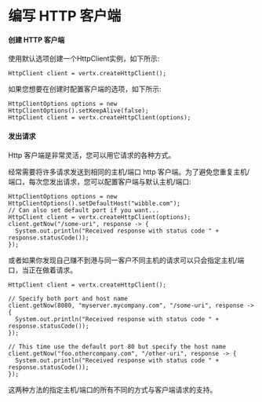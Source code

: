 # 编写 HTTP 客户端

#### 创建 HTTP 客户端

使用默认选项创建一个HttpClient实例，如下所示:

```
HttpClient client = vertx.createHttpClient();
```

如果您想要在创建时配置客户端的选项，如下所示:

```
HttpClientOptions options = new HttpClientOptions().setKeepAlive(false);
HttpClient client = vertx.createHttpClient(options);
```


#### 发出请求

Http 客户端是非常灵活，您可以用它请求的各种方式。

经常需要将许多请求发送到相同的主机/端口 http 客户端。为了避免您重复主机/端口，每次您发出请求，您可以配置客户端与默认主机/端口:

```
HttpClientOptions options = new HttpClientOptions().setDefaultHost("wibble.com");
// Can also set default port if you want...
HttpClient client = vertx.createHttpClient(options);
client.getNow("/some-uri", response -> {
  System.out.println("Received response with status code " + response.statusCode());
});
```

或者如果你发现自己赚不到港与同一客户不同主机的请求可以只会指定主机/端口，当正在做着请求。

```
HttpClient client = vertx.createHttpClient();

// Specify both port and host name
client.getNow(8080, "myserver.mycompany.com", "/some-uri", response -> {
  System.out.println("Received response with status code " + response.statusCode());
});

// This time use the default port 80 but specify the host name
client.getNow("foo.othercompany.com", "/other-uri", response -> {
  System.out.println("Received response with status code " + response.statusCode());
});
```

这两种方法的指定主机/端口的所有不同的方式与客户端请求的支持。